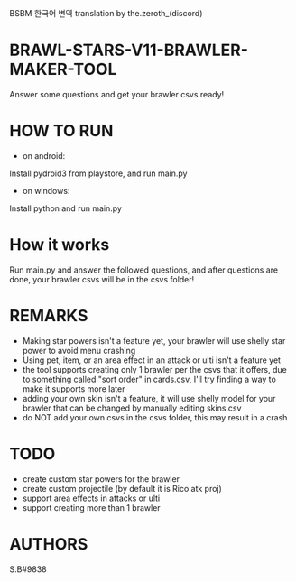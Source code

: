 BSBM 한국어 변역
translation by the.zeroth_(discord)

# BRAWL-STARS-V11-BRAWLER-MAKER-TOOL
Answer some questions and get your brawler csvs ready!
# HOW TO RUN
- on android:

Install pydroid3 from playstore, and run main.py
- on windows:

Install python and run main.py
# How it works
Run main.py and answer the followed questions, and after questions are done, your brawler csvs will be in the csvs folder!
# REMARKS
- Making star powers isn't a feature yet, your brawler will use shelly star power to avoid menu crashing
- Using pet, item, or an area effect in an attack or ulti isn't a feature yet
- the tool supports creating only 1 brawler per the csvs that it offers, due to something called "sort order" in cards.csv, I'll try finding a way to make it supports more later
- adding your own skin isn't a feature, it will use shelly model for your brawler that can be changed by manually editing skins.csv
- do NOT add your own csvs in the csvs folder, this may result in a crash
# TODO
- create custom star powers for the brawler
- create custom projectile (by default it is Rico atk proj) 
- support area effects in attacks or ulti
- support creating more than 1 brawler
# AUTHORS
S.B#9838
